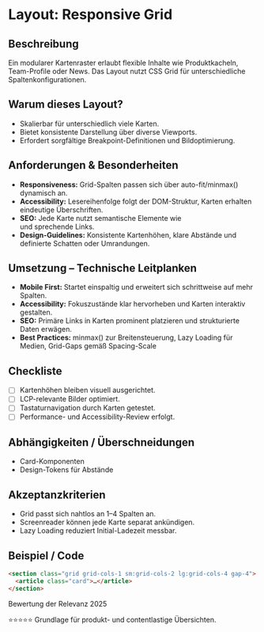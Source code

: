 # Layout: Responsive Grid

## Beschreibung
Ein modularer Kartenraster erlaubt flexible Inhalte wie Produktkacheln, Team-Profile oder News. Das Layout nutzt CSS Grid für unterschiedliche Spaltenkonfigurationen.

## Warum dieses Layout?
- Skalierbar für unterschiedlich viele Karten.
- Bietet konsistente Darstellung über diverse Viewports.
- Erfordert sorgfältige Breakpoint-Definitionen und Bildoptimierung.

## Anforderungen & Besonderheiten
- **Responsiveness:** Grid-Spalten passen sich über auto-fit/minmax() dynamisch an.
- **Accessibility:** Lesereihenfolge folgt der DOM-Struktur, Karten erhalten eindeutige Überschriften.
- **SEO:** Jede Karte nutzt semantische Elemente wie <article> und sprechende Links.
- **Design-Guidelines:** Konsistente Kartenhöhen, klare Abstände und definierte Schatten oder Umrandungen.

## Umsetzung – Technische Leitplanken
- **Mobile First:** Startet einspaltig und erweitert sich schrittweise auf mehr Spalten.
- **Accessibility:** Fokuszustände klar hervorheben und Karten interaktiv gestalten.
- **SEO:** Primäre Links in Karten prominent platzieren und strukturierte Daten erwägen.
- **Best Practices:** minmax() zur Breitensteuerung, Lazy Loading für Medien, Grid-Gaps gemäß Spacing-Scale

## Checkliste
- [ ] Kartenhöhen bleiben visuell ausgerichtet.
- [ ] LCP-relevante Bilder optimiert.
- [ ] Tastaturnavigation durch Karten getestet.
- [ ] Performance- und Accessibility-Review erfolgt.

## Abhängigkeiten / Überschneidungen
- Card-Komponenten
- Design-Tokens für Abstände

## Akzeptanzkriterien
- Grid passt sich nahtlos an 1–4 Spalten an.
- Screenreader können jede Karte separat ankündigen.
- Lazy Loading reduziert Initial-Ladezeit messbar.

## Beispiel / Code
```html
<section class="grid grid-cols-1 sm:grid-cols-2 lg:grid-cols-4 gap-4">
  <article class="card">…</article>
</section>
```

Bewertung der Relevanz 2025

⭐⭐⭐⭐⭐ Grundlage für produkt- und contentlastige Übersichten.
